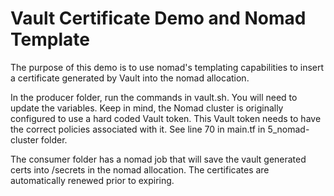 # Vault Certificate Demo and Nomad Template

The purpose of this demo is to use nomad's templating capabilities to insert a certificate generated by Vault into the nomad allocation.

In the producer folder, run the commands in vault.sh. You will need to update the variables.
Keep in mind, the Nomad cluster is originally configured to use a hard coded Vault token. This Vault token needs to have the correct policies associated with it. See line 70 in main.tf in 5_nomad-cluster folder.

The consumer folder has a nomad job that will save the vault generated certs into /secrets in the nomad allocation. The certificates are automatically renewed prior to expiring.
